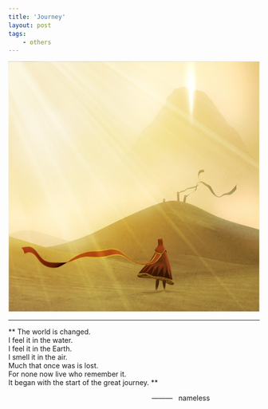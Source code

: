 ```yaml
---
title: 'Journey'
layout: post
tags:
    - others
---
```


![Journey](/media/files/2014/08/25/Journey.jpg)

---
>
** The world is changed.  
I feel it in the water.  
I feel it in the Earth.  
I smell it in the air.  
Much that once was is lost.   
For none now live who remember it.  
It began with the start of the great journey. **


&nbsp;&nbsp;&nbsp;&nbsp;&nbsp;&nbsp;&nbsp;&nbsp;&nbsp;&nbsp;&nbsp;&nbsp;&nbsp;&nbsp;&nbsp;&nbsp;&nbsp;&nbsp;&nbsp;&nbsp;&nbsp;&nbsp;&nbsp;&nbsp;&nbsp;&nbsp;&nbsp;&nbsp;&nbsp;&nbsp;&nbsp;&nbsp;&nbsp;&nbsp;&nbsp;&nbsp;&nbsp;&nbsp;&nbsp;&nbsp;&nbsp;&nbsp;&nbsp;&nbsp;&nbsp;&nbsp;&nbsp;&nbsp;&nbsp;&nbsp;&nbsp;&nbsp;&nbsp;&nbsp;&nbsp;&nbsp;&nbsp;&nbsp;&nbsp;&nbsp;&nbsp;&nbsp;&nbsp;&nbsp;&nbsp;&nbsp;&nbsp;&nbsp;&nbsp;&nbsp;&nbsp;&nbsp;&nbsp;———&nbsp;&nbsp;&nbsp;nameless